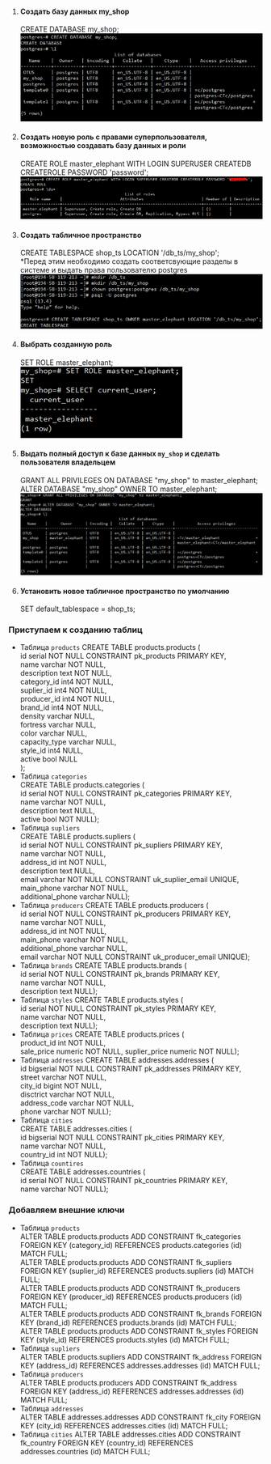1. #### Создать базу данных my_shop
    CREATE DATABASE my_shop;
    ![](https://github.com/nikerov-kirill/OtusDB_2021/blob/master/DDL%20%D1%81%D0%BA%D1%80%D0%B8%D0%BF%D1%82%D1%8B%20%D0%B4%D0%BB%D1%8F%20postgres/createDB.png)
2. #### Создать новую роль с правами суперпользователя, возможностью создавать базу данных и роли
    CREATE ROLE master_elephant WITH LOGIN SUPERUSER CREATEDB CREATEROLE PASSWORD 'password';
    ![](https://github.com/nikerov-kirill/OtusDB_2021/blob/master/DDL%20%D1%81%D0%BA%D1%80%D0%B8%D0%BF%D1%82%D1%8B%20%D0%B4%D0%BB%D1%8F%20postgres/createRole.png)
3. #### Создать табличное пространство
    CREATE TABLESPACE shop_ts LOCATION '/db_ts/my_shop';  
    *Перед этим необходимо создать соответсвующие разделы в системе и выдать права пользователю postgres
    ![](https://github.com/nikerov-kirill/OtusDB_2021/blob/master/DDL%20%D1%81%D0%BA%D1%80%D0%B8%D0%BF%D1%82%D1%8B%20%D0%B4%D0%BB%D1%8F%20postgres/createTS.png)
5. #### Выбрать созданную роль
    SET ROLE master_elephant;  
    ![](https://github.com/nikerov-kirill/OtusDB_2021/blob/master/DDL%20%D1%81%D0%BA%D1%80%D0%B8%D0%BF%D1%82%D1%8B%20%D0%B4%D0%BB%D1%8F%20postgres/currentUser.png)
5. #### Выдать полный доступ к базе данных `my_shop` и сделать пользователя владельцем
    GRANT ALL PRIVILEGES ON DATABASE "my_shop" to master_elephant;  
    ALTER DATABASE "my_shop" OWNER TO master_elephant;  
    ![](https://github.com/nikerov-kirill/OtusDB_2021/blob/master/DDL%20%D1%81%D0%BA%D1%80%D0%B8%D0%BF%D1%82%D1%8B%20%D0%B4%D0%BB%D1%8F%20postgres/newOwner.png)
6. #### Установить новое табличное пространство по умолчанию
    SET default_tablespace = shop_ts;

### Приступаем к созданию таблиц
- Таблица `products`
    CREATE TABLE products.products (  
        id serial NOT NULL CONSTRAINT pk_products PRIMARY KEY,  
        name varchar NOT NULL,  
        description text NOT NULL,  
        category_id int4 NOT NULL,  
        suplier_id int4 NOT NULL,  
        producer_id int4 NOT NULL,  
        brand_id int4 NOT NULL,  
        density varchar NULL,  
        fortress varchar NULL,  
        color varchar NULL,  
        capacity_type varchar NULL,  
        style_id int4 NULL,  
        active bool NULL  
     );  
- Таблица `categories`  
    CREATE TABLE products.categories (  
        id serial NOT NULL CONSTRAINT pk_categories PRIMARY KEY,  
        name varchar NOT NULL,  
        description text NULL,  
        active bool NOT NULL);  
- Таблица `supliers`  
    CREATE TABLE products.supliers (  
id serial NOT NULL CONSTRAINT pk_supliers PRIMARY KEY,  
name varchar NOT NULL,  
address_id int NOT NULL,  
description text NULL,  
email varchar NOT NULL CONSTRAINT uk_suplier_email UNIQUE,  
main_phone varchar NOT NULL,  
additional_phone varchar NULL);  
- Таблица `producers`
    CREATE TABLE products.producers (  
id serial NOT NULL CONSTRAINT pk_producers PRIMARY KEY,  
name varchar NOT NULL,  
address_id int NOT NULL,  
main_phone varchar NOT NULL,  
additional_phone varchar NULL,  
email varchar NOT NULL CONSTRAINT uk_producer_email UNIQUE);  
- Таблица `brands`
    CREATE TABLE products.brands (  
id serial NOT NULL CONSTRAINT pk_brands PRIMARY KEY,  
name varchar NOT NULL,  
description text NULL);  
- Таблица `styles`
    CREATE TABLE products.styles (  
id serial NOT NULL CONSTRAINT pk_styles PRIMARY KEY,  
name varchar NOT NULL,  
description text NULL);  
- Таблица `prices`
    CREATE TABLE products.prices (  
product_id int NOT NULL,  
sale_price numeric NOT NULL, 
suplier_price numeric NOT NULL);  
- Таблица `addresses`
    CREATE TABLE addresses.addresses (  
id bigserial NOT NULL CONSTRAINT pk_addresses PRIMARY KEY,  
street varchar NOT NULL,  
city_id bigint NOT NULL,  
disctrict varchar NOT NULL,  
address_code varchar NOT NULL,  
phone varchar NOT NULL);  
- Таблица `cities`  
    CREATE TABLE addresses.cities (  
id bigserial NOT NULL CONSTRAINT pk_cities PRIMARY KEY,  
name varchar NOT NULL,  
country_id int NOT NULL);  
- Таблица `countires`  
    CREATE TABLE addresses.countries (  
id serial NOT NULL CONSTRAINT pk_countries PRIMARY KEY,  
name varchar NOT NULL);  


### Добавляем внешние ключи
- Таблица `products`  
ALTER TABLE products.products ADD CONSTRAINT fk_categories FOREIGN KEY (category_id) REFERENCES products.categories (id) MATCH FULL;  
ALTER TABLE products.products ADD CONSTRAINT fk_supliers FOREIGN KEY (suplier_id) REFERENCES products.supliers (id) MATCH FULL;  
ALTER TABLE products.products ADD CONSTRAINT fk_producers FOREIGN KEY (producer_id) REFERENCES products.producers (id) MATCH FULL;  
ALTER TABLE products.products ADD CONSTRAINT fk_brands FOREIGN KEY (brand_id) REFERENCES products.brands (id) MATCH FULL;  
ALTER TABLE products.products ADD CONSTRAINT fk_styles FOREIGN KEY (style_id) REFERENCES products.styles (id) MATCH FULL;
- Таблица  `supliers`  
ALTER TABLE products.supliers ADD CONSTRAINT fk_address FOREIGN KEY (address_id) REFERENCES addresses.addresses (id) MATCH FULL;
- Таблица  `producers`  
ALTER TABLE products.producers ADD CONSTRAINT fk_address FOREIGN KEY (address_id) REFERENCES addresses.addresses (id) MATCH FULL;
- Таблица `addresses`  
ALTER TABLE addresses.addresses ADD CONSTRAINT fk_city FOREIGN KEY (city_id) REFERENCES addresses.cities (id) MATCH FULL;
- Таблица `cities`
ALTER TABLE addresses.cities ADD CONSTRAINT fk_country FOREIGN KEY (country_id) REFERENCES addresses.countries (id) MATCH FULL;



     
